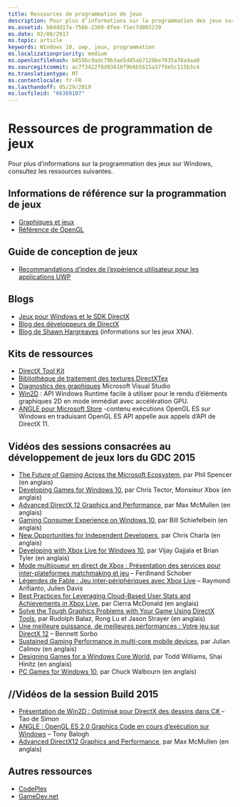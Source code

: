 ```yaml
---
title: Ressources de programmation de jeux
description: Pour plus d’informations sur la programmation des jeux sur Windows, consultez les ressources suivantes.
ms.assetid: b84dd17a-756b-2369-8fee-f1ec7d865239
ms.date: 02/08/2017
ms.topic: article
keywords: Windows 10, uwp, jeux, programmation
ms.localizationpriority: medium
ms.openlocfilehash: b855bc9adc79b3ae5dd5ab7128be7035a78a4aa0
ms.sourcegitcommit: ac7f3422f8d83618f9b6b5615a37f8e5c115b3c4
ms.translationtype: MT
ms.contentlocale: fr-FR
ms.lasthandoff: 05/29/2019
ms.locfileid: "66369107"
---
```

# <a name="game-programming-resources"></a>Ressources de programmation de jeux




Pour plus d’informations sur la programmation des jeux sur Windows, consultez les ressources suivantes.

## <a name="game-programming-reference"></a>Informations de référence sur la programmation de jeux


-   [Graphiques et jeux](https://docs.microsoft.com/windows/desktop/graphics-and-multimedia)
-   [Référence de OpenGL](https://go.microsoft.com/fwlink/p/?LinkID=288875)

## <a name="game-design-guidance"></a>Guide de conception de jeux


-   [Recommandations d’index de l’expérience utilisateur pour les applications UWP](https://developer.microsoft.com/windows/design)

## <a name="blogs"></a>Blogs


-   [Jeux pour Windows et le SDK DirectX]( https://go.microsoft.com/fwlink/p/?LinkID=288873)
-   [Blog des développeurs de DirectX]( https://go.microsoft.com/fwlink/p/?LinkID=288874)
-   [Blog de Shawn Hargreaves]( https://go.microsoft.com/fwlink/p/?LinkID=288872) (informations sur les jeux XNA).

## <a name="toolkits"></a>Kits de ressources


-   [DirectX Tool Kit](  https://go.microsoft.com/fwlink/p/?LinkID=248929)
-   [Bibliothèque de traitement des textures DirectXTex](  https://go.microsoft.com/fwlink/p/?LinkID=248926)
-   [Diagnostics des graphiques](https://docs.microsoft.com/visualstudio/debugger/overview-of-visual-studio-graphics-diagnostics?view=vs-2015) Microsoft Visual Studio
-   [Win2D](https://github.com/Microsoft/Win2D) : API Windows Runtime facile à utiliser pour le rendu d’éléments graphiques 2D en mode immédiat avec accélération GPU.
-   [ANGLE pour Microsoft Store](https://go.microsoft.com/fwlink/p/?linkid=618387) -contenu exécutions OpenGL ES sur Windows en traduisant OpenGL ES API appelle aux appels d’API de DirectX 11.

## <a name="gdc-2015-game-dev-session-videos"></a>Vidéos des sessions consacrées au développement de jeux lors du GDC 2015


-   [The Future of Gaming Across the Microsoft Ecosystem](https://channel9.msdn.com/Events/GDC/GDC-2015/The-Future-of-Gaming-Across-the-Microsoft-Ecosystem), par Phil Spencer (en anglais)
-   [Developing Games for Windows 10](https://channel9.msdn.com/Events/GDC/GDC-2015/Developing-Games-for-Windows-10), par Chris Tector, Monsieur Xbox (en anglais)
-   [Advanced DirectX 12 Graphics and Performance](https://channel9.msdn.com/Events/GDC/GDC-2015/Advanced-DirectX12-Graphics-and-Performance), par Max McMullen (en anglais)
-   [Gaming Consumer Experience on Windows 10](https://channel9.msdn.com/Events/GDC/GDC-2015/Gaming-Consumer-Experience-on-Windows-10), par Bill Schiefelbein (en anglais)
-   [New Opportunities for Independent Developers](https://channel9.msdn.com/Events/GDC/GDC-2015/New-Opportunities-for-Independent-Developers), par Chris Charla (en anglais)
-   [Developing with Xbox Live for Windows 10](https://channel9.msdn.com/Events/GDC/GDC-2015/Developing-with-Xbox-Live-for-Windows-10), par Vijay Gajjala et Brian Tyler (en anglais)
-   [Mode multijoueur en direct de Xbox : Présentation des services pour inter-plateformes matchmaking et jeu](https://channel9.msdn.com/Events/GDC/GDC-2015/Xbox-Live-Multiplayer-Introducing-services-for-cross-platform-matchmaking-and-gameplay) – Ferdinand Schober
-   [Légendes de Fable : Jeu inter-périphériques avec Xbox Live](https://channel9.msdn.com/Events/GDC/GDC-2015/Fable-Legends-Cross-device-Gameplay-with-Xbox-Live) – Raymond Arifianto, Julien Davis
-   [Best Practices for Leveraging Cloud-Based User Stats and Achievements in Xbox Live](https://channel9.msdn.com/Events/GDC/GDC-2015/Best-Practices-for-Leveraging-Cloud-Based-User-Stats-and-Achievements-in-Xbox-Live), par Cierra McDonald (en anglais)
-   [Solve the Tough Graphics Problems with Your Game Using DirectX Tools](https://channel9.msdn.com/Events/GDC/GDC-2015/Solve-the-Tough-Graphics-Problems-with-your-Game-Using-DirectX-Tools), par Rudolph Balaz, Rong Lu et Jason Strayer (en anglais)
-   [Une meilleure puissance, de meilleures performances : Votre jeu sur DirectX 12](https://channel9.msdn.com/Events/GDC/GDC-2015/Better-Power-Better-Performance-Your-Game-on-DirectX12) – Bennett Sorbo
-   [Sustained Gaming Performance in multi-core mobile devices](https://channel9.msdn.com/Events/GDC/GDC-2015/Sustained-gaming-performance-in-multi-core-mobile-devices), par Julian Calinov (en anglais)
-   [Designing Games for a Windows Core World](https://channel9.msdn.com/Events/GDC/GDC-2015/Designing-Games-for-a-Windows-Core-World), par Todd Williams, Shai Hinitz (en anglais)
-   [PC Games for Windows 10](https://channel9.msdn.com/Events/GDC/GDC-2015/PC-Games-for-Windows-10), par Chuck Walbourn (en anglais)

## <a name="build-2015-session-videos"></a>//Vidéos de la session Build 2015


-   [Présentation de Win2D : Optimisé pour DirectX des dessins dans C# ](https://channel9.msdn.com/Events/Build/2015/2-631) – Tao de Simon
-   [ANGLE : OpenGL ES 2.0 Graphics Code en cours d’exécution sur Windows](https://channel9.msdn.com/Events/Build/2015/3-686) – Tony Balogh
-   [Advanced DirectX12 Graphics and Performance](https://channel9.msdn.com/Events/Build/2015/3-673), par Max McMullen (en anglais)

## <a name="other-resources"></a>Autres ressources


-   [CodePlex](https://go.microsoft.com/fwlink/p/?LinkID=76627)
-   [GameDev.net](https://go.microsoft.com/fwlink/p/?LinkID=288870)

 

 




